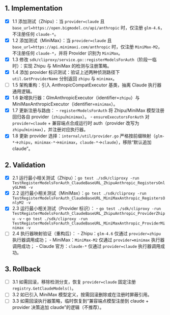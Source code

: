 ## 1. Implementation
- [x] 1.1 添加测试（Zhipu）：当 `provider=claude` 且 `base_url=https://open.bigmodel.cn/api/anthropic` 时，仅注册 `glm-4.6`，不注册任何 `claude-*`。
- [x] 1.2 添加测试（MiniMax）：当 `provider=claude` 且 `base_url=https://api.minimaxi.com/anthropic` 时，仅注册 `MiniMax-M2`，不注册任何 `claude-*`，并将 Provider 识别为 `MiniMax`。
- [x] 1.3 修改 `sdk/cliproxy/service.go::registerModelsForAuth`（阶段一临时）：实现 Zhipu 与 MiniMax 的检测与注册策略。
- [x] 1.4 添加 provider 标识测试：验证上述两种侦测路径下 `util.GetProviderName` 分别返回 `zhipu` 与 `minimax`。
- [ ] 1.5 架构重构：引入 AnthropicCompatExecutor 基类，抽离 Claude 执行器通用逻辑。
- [x] 1.6 新增执行器：GlmAnthropicExecutor（identifier=`zhipu`）与 MiniMaxAnthropicExecutor（identifier=`minimax`）。
- [x] 1.7 更新注册与路由：
      - `registerModelsForAuth` 将 Zhipu/MiniMax 模型注册回归各自 provider（`zhipu`/`minimax`）。
      - `ensureExecutorsForAuth` 对 `provider=claude` + 兼容端点合成运行时 auth（provider 改写为 `zhipu`/`minimax`），并注册对应执行器。
- [x] 1.8 更新 provider 选择：`internal/util/provider.go` 严格按前缀映射（`glm-*`→`zhipu`，`minimax-*`→`minimax`，`claude-*`→`claude`），移除“默认追加 claude”。

## 2. Validation
- [x] 2.1 运行最小相关测试（Zhipu）：`go test ./sdk/cliproxy -run TestRegisterModelsForAuth_ClaudeBaseURL_ZhipuAnthropic_RegistersOnlyGLM46 -v`
- [x] 2.2 运行最小相关测试（MiniMax）：`go test ./sdk/cliproxy -run TestRegisterModelsForAuth_ClaudeBaseURL_MiniMaxAnthropic_RegistersOnlyM2 -v`
- [x] 2.3 运行最小相关测试（Provider 标识）：
      - `go test ./sdk/cliproxy -run TestRegisterModelsForAuth_ClaudeBaseURL_ZhipuAnthropic_ProviderZhipu -v`
      - `go test ./sdk/cliproxy -run TestRegisterModelsForAuth_ClaudeBaseURL_MiniMaxAnthropic_ProviderMinimax -v`
- [ ] 2.4 执行器映射验证（重构后）：
      - Zhipu：`glm-4.6` 仅通过 `provider=zhipu` 执行器调用成功；
      - MiniMax：`MiniMax-M2` 仅通过 `provider=minimax` 执行器调用成功；
      - Claude 官方：`claude-*` 仅通过 `provider=claude` 执行器调用成功。

## 3. Rollback
- [ ] 3.1 如需回滚，移除检测分支，恢复 `provider=claude` 固定注册 `registry.GetClaudeModels()`。
- [ ] 3.2 如已引入 MiniMax 模型定义，按需回滚删除或在注册时屏蔽引用。
- [ ] 3.3 如需回滚执行器策略，临时恢复到“兼容端点模型注册到 claude + provider 决策追加 claude”的逻辑（不推荐）。
